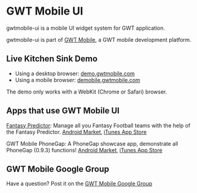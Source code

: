 GWT Mobile UI
============

gwtmobile-ui is a mobile UI widget system for GWT application.

gwtmobile-ui is part of [GWT Mobile](http://github.com/dennisjzh/GwtMobile), a GWT mobile development platform.

Live Kitchen Sink Demo
----------------------

* Using a desktop browser: [demo.gwtmobile.com](http://demo.gwtmobile.com)
* Using a mobile browser: [demobile.gwtmobile.com](http://demobile.gwtmobile.com)

The demo only works with a WebKit (Chrome or Safari) browser.


Apps that use GWT Mobile UI
---------------------------

[Fantasy Predictor](http://www.touchonmobile.com): Manage all you Fantasy Football teams with the help of the Fantasy Predictor. 
[Android Market](http://market.android.com/details?id=com.TouchOnMobile.FantasyPredictor), [iTunes App Store](http://itunes.apple.com/us/app/fantasy-predictor/id405605997)

GWT Mobile PhoneGap: A PhoneGap showcase app, demonstrate all PhoneGap (0.9.3) functions!
[Android Market](http://market.android.com/details?id=com.gwtmobile.phonegap), [iTunes App Store](http://itunes.apple.com/us/app/gwt-mobile-phonegap-showcase/id419032500?mt=8&ls=1) 

GWT Mobile Google Group
-----------------------

Have a question? Post it on the [GWT Mobile Google Group](http://groups.google.com/group/gwtmobile) 

